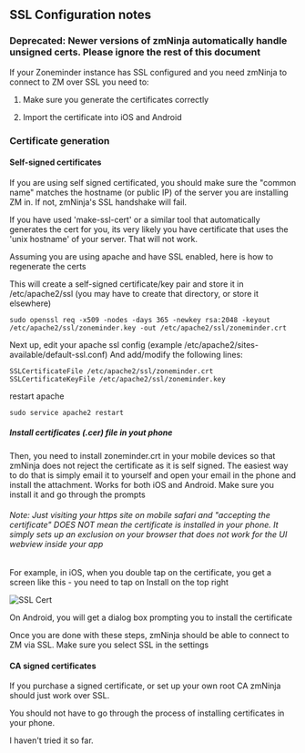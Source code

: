 ## SSL Configuration notes

### Deprecated: Newer versions of zmNinja automatically handle unsigned certs. Please ignore the rest of this document

If your Zoneminder instance has SSL configured and you need zmNinja to connect to ZM over SSL you need to:

1) Make sure you generate the certificates correctly

2) Import the certificate into iOS and Android


### Certificate generation

#### Self-signed certificates

If you are using self signed certificated, you should make sure the "common name" matches the hostname (or public IP)
of the server you are installing ZM in. If not, zmNinja's SSL handshake will fail.

If you have used 'make-ssl-cert' or a similar tool that automatically generates the cert for you, its very likely
you have certificate that uses the 'unix hostname' of your server. That will not work.

Assuming you are using apache and have SSL enabled, here is how to regenerate the certs

This will create a self-signed certificate/key pair and store it in /etc/apache2/ssl (you may have to create that directory, or store it elsewhere)

```
sudo openssl req -x509 -nodes -days 365 -newkey rsa:2048 -keyout /etc/apache2/ssl/zoneminder.key -out /etc/apache2/ssl/zoneminder.crt
```

Next up, edit your apache ssl config (example /etc/apache2/sites-available/default-ssl.conf)
And add/modify the following lines:

```
SSLCertificateFile /etc/apache2/ssl/zoneminder.crt
SSLCertificateKeyFile /etc/apache2/ssl/zoneminder.key
```

restart apache

```
sudo service apache2 restart
```

##### Install certificates (.cer) file in yout phone
Then, you need to install zoneminder.crt in your mobile devices so that zmNinja does not reject the certificate as it is self signed.
The easiest way to do that is simply email it to yourself and open your email in the phone and install the attachment. Works for both
iOS and Android. Make sure you install it and go through the prompts
###### Note: Just visiting your https site on mobile safari and "accepting the certificate" DOES NOT mean the certificate is installed in your phone. It simply sets up an exclusion on your browser that does not work for the UI webview inside your app

For example, in iOS, when you double tap on the certificate, you get a screen like this - you need to tap on Install on the top right

![](https://i.imgur.com/T2sBwWD.png "SSL Cert")

On Android, you will get a dialog box prompting you to install the certificate

Once you are done with these steps, zmNinja should be able to connect to ZM via SSL. Make sure you select SSL in the settings

#### CA signed certificates
If you purchase a signed certificate, or set up your own root CA zmNinja should just work over SSL. 

You should not have to go through the process of installing certificates in your phone.

I haven't tried it so far.
